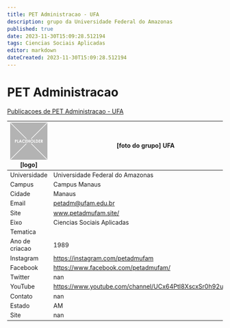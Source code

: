 ```yaml
---
title: PET Administracao - UFA
description: grupo da Universidade Federal do Amazonas
published: true
date: 2023-11-30T15:09:28.512194
tags: Ciencias Sociais Aplicadas
editor: markdown
dateCreated: 2023-11-30T15:09:28.512194
---
```


# PET Administracao

[Publicacoes de PET Administracao - UFA](/atividade/173PETAdministracaoUFA/feed.md)

| ![placeholder.png](/placeholder.png) [logo] | [foto do grupo] UFA         |
| ------------------------------------------- | ------------------------------------------------- |
| Universidade                                | Universidade Federal do Amazonas      |
| Campus                                      | Campus Manaus            |
| Cidade                                      | Manaus             |
| Email                                       | petadm@ufam.edu.br             |
| Site                                        | www.petadmufam.site/              |
| Eixo                                        | Ciencias Sociais Aplicadas              |
| Tematica                                    |           |
| Ano de criacao                              | 1989        |
| Instagram                                   | https://instagram.com/petadmufam         |
| Facebook                                    | https://www.facebook.com/petadmufam/          |
| Twitter                                     | nan           |
| YouTube                                     | https://www.youtube.com/channel/UCx64PtI8XscxSr0h92uV2iw           |
| Contato                                     | nan         |
| Estado                                      |  AM            |
| Site                                        | nan |
